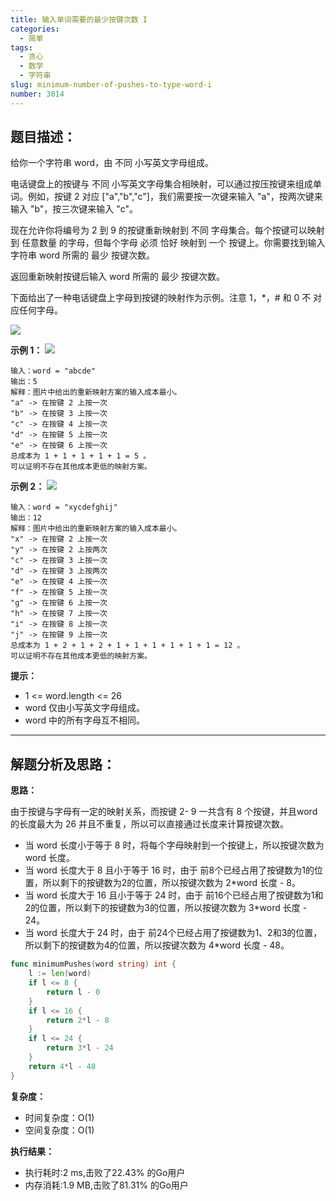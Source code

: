 ```yaml
---
title: 输入单词需要的最少按键次数 I
categories:
  - 简单
tags:
  - 贪心
  - 数学
  - 字符串
slug: minimum-number-of-pushes-to-type-word-i
number: 3014
---
```


## 题目描述：

给你一个字符串 word，由 不同 小写英文字母组成。

电话键盘上的按键与 不同 小写英文字母集合相映射，可以通过按压按键来组成单词。例如，按键 2 对应 ["a","b","c"]，我们需要按一次键来输入 "a"，按两次键来输入 "b"，按三次键来输入 "c"。

现在允许你将编号为 2 到 9 的按键重新映射到 不同 字母集合。每个按键可以映射到 任意数量 的字母，但每个字母 必须 恰好 映射到 一个 按键上。你需要找到输入字符串 word 所需的 最少 按键次数。

返回重新映射按键后输入 word 所需的 最少 按键次数。

下面给出了一种电话键盘上字母到按键的映射作为示例。注意 1，*，# 和 0 不 对应任何字母。

![](/img/leetcode/3014输入单词需要的最少按键次数I/keypaddesc.png)

**示例 1：**
![](/img/leetcode/3014输入单词需要的最少按键次数I/keypadv1e1.png)
```
输入：word = "abcde"
输出：5
解释：图片中给出的重新映射方案的输入成本最小。
"a" -> 在按键 2 上按一次
"b" -> 在按键 3 上按一次
"c" -> 在按键 4 上按一次
"d" -> 在按键 5 上按一次
"e" -> 在按键 6 上按一次
总成本为 1 + 1 + 1 + 1 + 1 = 5 。
可以证明不存在其他成本更低的映射方案。
```

**示例 2：**
![](/img/leetcode/3014输入单词需要的最少按键次数I/keypadv1e2.png)
```
输入：word = "xycdefghij"
输出：12
解释：图片中给出的重新映射方案的输入成本最小。
"x" -> 在按键 2 上按一次
"y" -> 在按键 2 上按两次
"c" -> 在按键 3 上按一次
"d" -> 在按键 3 上按两次
"e" -> 在按键 4 上按一次
"f" -> 在按键 5 上按一次
"g" -> 在按键 6 上按一次
"h" -> 在按键 7 上按一次
"i" -> 在按键 8 上按一次
"j" -> 在按键 9 上按一次
总成本为 1 + 2 + 1 + 2 + 1 + 1 + 1 + 1 + 1 + 1 = 12 。
可以证明不存在其他成本更低的映射方案。
```

**提示：**
- 1 <= word.length <= 26
- word 仅由小写英文字母组成。
- word 中的所有字母互不相同。

---
## 解题分析及思路：

**思路：**

由于按键与字母有一定的映射关系，而按键 2- 9 一共含有 8 个按键，并且word的长度最大为 26 并且不重复，所以可以直接通过长度来计算按键次数。

- 当 word 长度小于等于 8 时，将每个字母映射到一个按键上，所以按键次数为 word 长度。
- 当 word 长度大于 8 且小于等于 16 时，由于 前8个已经占用了按键数为1的位置，所以剩下的按键数为2的位置，所以按键次数为 2*word 长度 - 8。
- 当 word 长度大于 16 且小于等于 24 时，由于 前16个已经占用了按键数为1和2的位置，所以剩下的按键数为3的位置，所以按键次数为 3*word 长度 - 24。
- 当 word 长度大于 24 时，由于 前24个已经占用了按键数为1、2和3的位置，所以剩下的按键数为4的位置，所以按键次数为 4*word 长度 - 48。

```go
func minimumPushes(word string) int {
	l := len(word)
	if l <= 8 {
		return l - 0
	}
	if l <= 16 {
		return 2*l - 8
	}
	if l <= 24 {
		return 3*l - 24
	}
	return 4*l - 48
}
```

**复杂度：**

- 时间复杂度：O(1)
- 空间复杂度：O(1)

**执行结果：**

- 执行耗时:2 ms,击败了22.43% 的Go用户
- 内存消耗:1.9 MB,击败了81.31% 的Go用户

